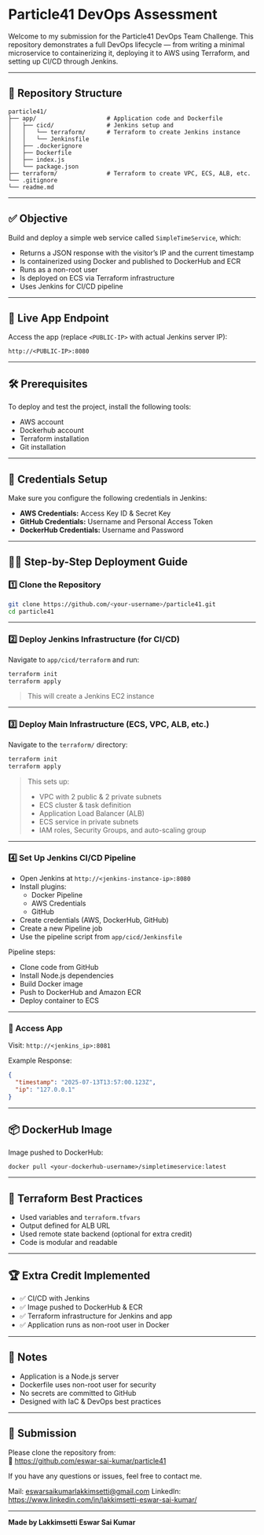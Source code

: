 
# Particle41 DevOps Assessment

Welcome to my submission for the Particle41 DevOps Team Challenge. This repository demonstrates a full DevOps lifecycle — from writing a minimal microservice to containerizing it, deploying it to AWS using Terraform, and setting up CI/CD through Jenkins.

---

## 📁 Repository Structure

```
particle41/
├── app/                    # Application code and Dockerfile
│   ├── cicd/               # Jenkins setup and 
│   │   └── terraform/      # Terraform to create Jenkins instance
│   │   └── Jenkinsfile     
│   ├── .dockerignore
│   ├── Dockerfile
│   ├── index.js
│   └── package.json
├── terraform/              # Terraform to create VPC, ECS, ALB, etc.
└── .gitignore
└── readme.md

```

---

## ✅ Objective

Build and deploy a simple web service called `SimpleTimeService`, which:

- Returns a JSON response with the visitor’s IP and the current timestamp
- Is containerized using Docker and published to DockerHub and ECR
- Runs as a non-root user
- Is deployed on ECS via Terraform infrastructure
- Uses Jenkins for CI/CD pipeline

---

## 🚀 Live App Endpoint

Access the app (replace `<PUBLIC-IP>` with actual Jenkins server IP):

```
http://<PUBLIC-IP>:8080
```

---

## 🛠️ Prerequisites

To deploy and test the project, install the following tools:

- AWS account
- Dockerhub account
- Terraform installation
- Git installation

---

## 🔐 Credentials Setup

Make sure you configure the following credentials in Jenkins:

- **AWS Credentials:** Access Key ID & Secret Key 
- **GitHub Credentials:** Username and Personal Access Token 
- **DockerHub Credentials:** Username and Password

---

## 🧑‍💻 Step-by-Step Deployment Guide

### 1️⃣ Clone the Repository

```bash
git clone https://github.com/<your-username>/particle41.git
cd particle41
```

---

### 2️⃣ Deploy Jenkins Infrastructure (for CI/CD)

Navigate to `app/cicd/terraform` and run:

```bash
terraform init
terraform apply
```

> This will create a Jenkins EC2 instance 

---

### 3️⃣ Deploy Main Infrastructure (ECS, VPC, ALB, etc.)

Navigate to the `terraform/` directory:

```bash
terraform init
terraform apply
```

> This sets up:
> - VPC with 2 public & 2 private subnets  
> - ECS cluster & task definition  
> - Application Load Balancer (ALB)  
> - ECS service in private subnets  
> - IAM roles, Security Groups, and auto-scaling group 

---

### 4️⃣ Set Up Jenkins CI/CD Pipeline

- Open Jenkins at `http://<jenkins-instance-ip>:8080`
- Install plugins:
  - Docker Pipeline
  - AWS Credentials
  - GitHub
- Create credentials (AWS, DockerHub, GitHub)
- Create a new Pipeline job
- Use the pipeline script from `app/cicd/Jenkinsfile`

Pipeline steps:
- Clone code from GitHub
- Install Node.js dependencies
- Build Docker image
- Push to DockerHub and Amazon ECR
- Deploy container to ECS 

---


### 🔎 Access App

Visit: `http://<jenkins_ip>:8081`

Example Response:

```json
{
  "timestamp": "2025-07-13T13:57:00.123Z",
  "ip": "127.0.0.1"
}
```

---

## 📦 DockerHub Image

Image pushed to DockerHub:
```
docker pull <your-dockerhub-username>/simpletimeservice:latest
```

---

## 📄 Terraform Best Practices

- Used variables and `terraform.tfvars`
- Output defined for ALB URL
- Used remote state backend (optional for extra credit)
- Code is modular and readable

---

## 🏆 Extra Credit Implemented

- ✅ CI/CD with Jenkins
- ✅ Image pushed to DockerHub & ECR
- ✅ Terraform infrastructure for Jenkins and app
- ✅ Application runs as non-root user in Docker

---

## 📌 Notes

- Application is a Node.js server
- Dockerfile uses non-root user for security
- No secrets are committed to GitHub
- Designed with IaC & DevOps best practices

---

## 📧 Submission

Please clone the repository from:  
🔗 https://github.com/eswar-sai-kumar/particle41

If you have any questions or issues, feel free to contact me.

Mail: eswarsaikumarlakkimsetti@gmail.com
LinkedIn: https://www.linkedin.com/in/lakkimsetti-eswar-sai-kumar/

---

**Made by Lakkimsetti Eswar Sai Kumar**
